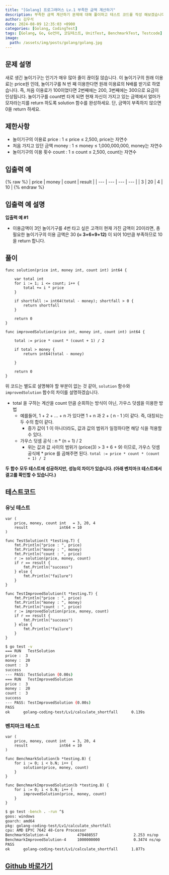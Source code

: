 ```yaml
---
title: "[Golang] 프로그래머스 Lv.1 부족한 금액 계산하기"
description: 부족한 금액 계산하기 문제에 대해 풀이하고 테스트 코드를 작성 해보겠습니다.
author: 김우석
date: 2024-08-09 12:35:03 +0900
categories: [Golang, CodingTest]
tags: [Golang, Go, Go언어, 코딩테스트, UnitTest, BenchmarkTest, Testcode]
image:
  path: /assets/img/posts/golang/golang.jpg
---
```


## 문제 설명
새로 생긴 놀이기구는 인기가 매우 많아 줄이 끊이질 않습니다. 이 놀이기구의 원래 이용료는 price원 인데, 놀이기구를 N 번 째 이용한다면 원래 이용료의 N배를 받기로 하였습니다. 즉, 처음 이용료가 100이었다면 2번째에는 200, 3번째에는 300으로 요금이 인상됩니다.
놀이기구를 count번 타게 되면 현재 자신이 가지고 있는 금액에서 얼마가 모자라는지를 return 하도록 solution 함수를 완성하세요.
단, 금액이 부족하지 않으면 0을 return 하세요.


## 제한사항
- 놀이기구의 이용료 price : 1 ≤ price ≤ 2,500, price는 자연수
- 처음 가지고 있던 금액 money : 1 ≤ money ≤ 1,000,000,000, money는 자연수
- 놀이기구의 이용 횟수 count : 1 ≤ count ≤ 2,500, count는 자연수



## 입출력 예
{% raw %}
| price | money | count | result |
| --- | --- | --- | --- |
| 3 | 20 | 4 | 10 |
{% endraw %}


## 입출력 예 설명
**입출력 예 #1**

- 이용금액이 3인 놀이기구를 4번 타고 싶은 고객이 현재 가진 금액이 20이라면, 총 필요한 놀이기구의 이용 금액은 30 **(= 3+6+9+12)** 이 되어 10만큼 부족하므로 10을 return 합니다.


## 풀이 
```golang
func solution(price int, money int, count int) int64 {

	var total int
	for i := 1; i <= count; i++ {
		total += i * price
	}

	if shortfall := int64(total - money); shortfall > 0 {
		return shortfall
	}

	return 0
}

func improvedSolution(price int, money int, count int) int64 {

	total := price * count * (count + 1) / 2

	if total > money {
		return int64(total - money)

	}

	return 0
}
```

위 코드는 별도로 설명해야 할 부분이 없는 것 같아, `solution` 함수와 `improvedSolution` 함수의 차이를 설명하겠습니다.

- total 을 구하는 계산을 count 만큼 순회하는 방식이 아닌, 가우스 덧셈을 이용한 방법
	- 예를들어, 1 + 2 + ... + n 가 있다면 1 + n 과 2 + ( n - 1 )이 같다. 즉, 대칭되는 두 수의 합이 같다.
		- 증가 값이 1 이 아니더라도, 값과 값의 범위가 일정하다면 해당 식을 적용할 수 있다.
	- 가우스 덧셈 공식 : n * (n + 1) / 2
		- 위는 값과 값 사이의 범위가 (price(3) > 3 + 6 + 9) 이므로, 가우스 덧셈 공식에 * price 를 곱해주면 된다. `total := price * count * (count + 1) / 2`


**두 함수 모두 테스트에 성공하지만, 성능의 차이가 있습니다. (아래 벤치마크 테스트에서 결고를 확인할 수 있습니다.)**


## 테스트코드
### 유닛 테스트
```golang
var (
	price, money, count int   = 3, 20, 4
	result              int64 = 10
)

func TestSolution(t *testing.T) {
	fmt.Println("price : ", price)
	fmt.Println("money : ", money)
	fmt.Println("count : ", price)
	r := solution(price, money, count)
	if r == result {
		fmt.Println("success")
	} else {
		fmt.Println("failure")
	}
}

func TestImprovedSolution(t *testing.T) {
	fmt.Println("price : ", price)
	fmt.Println("money : ", money)
	fmt.Println("count : ", price)
	r := improvedSolution(price, money, count)
	if r == result {
		fmt.Println("success")
	} else {
		fmt.Println("failure")
	}
}
```

```bash
$ go test -v
=== RUN   TestSolution
price :  3
money :  20
count :  3
success
--- PASS: TestSolution (0.00s)
=== RUN   TestImprovedSolution
price :  3
money :  20
count :  3
success
--- PASS: TestImprovedSolution (0.00s)
PASS
ok      golang-coding-test/Lv1/calculate_shortfall      0.139s
```

### 벤치마크 테스트
```golang
var (
	price, money, count int   = 3, 20, 4
	result              int64 = 10
)

func BenchmarkSolution(b *testing.B) {
	for i := 0; i < b.N; i++ {
		solution(price, money, count)
	}
}

func BenchmarkImprovedSolution(b *testing.B) {
	for i := 0; i < b.N; i++ {
		improvedSolution(price, money, count)
	}
}
```

```bash
$ go test -bench . -run ^$
goos: windows
goarch: amd64
pkg: golang-coding-test/Lv1/calculate_shortfall
cpu: AMD EPYC 7642 48-Core Processor
BenchmarkSolution-4             470408557                2.253 ns/op
BenchmarkImprovedSolution-4     1000000000               0.3474 ns/op
PASS
ok      golang-coding-test/Lv1/calculate_shortfall      1.877s
```

## [Github 바로가기](https://github.com/kr-goos/golang-coding-test/tree/master/programmers/Lv1/calculate_shortfall)